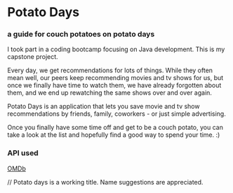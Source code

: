 # Potato Days

### a guide for couch potatoes on potato days

I took part in a coding bootcamp focusing on Java development.
This is my capstone project.

Every day, we get recommendations for lots of things. 
While they often mean well, our peers keep recommending movies and tv shows for us, but once we finally have time to watch them, we have already forgotten about them, and we end up rewatching the same shows over and over again.

Potato Days is an application that lets you save movie and tv show recommendations by friends, family, coworkers - or just simple advertising.

Once you finally have some time off and get to be a couch potato, you can take a look at the list and hopefully find a good way to spend your time. :)

### API used

[OMDb](https://www.omdbapi.com/)




// Potato days is a working title. Name suggestions are appreciated. 
